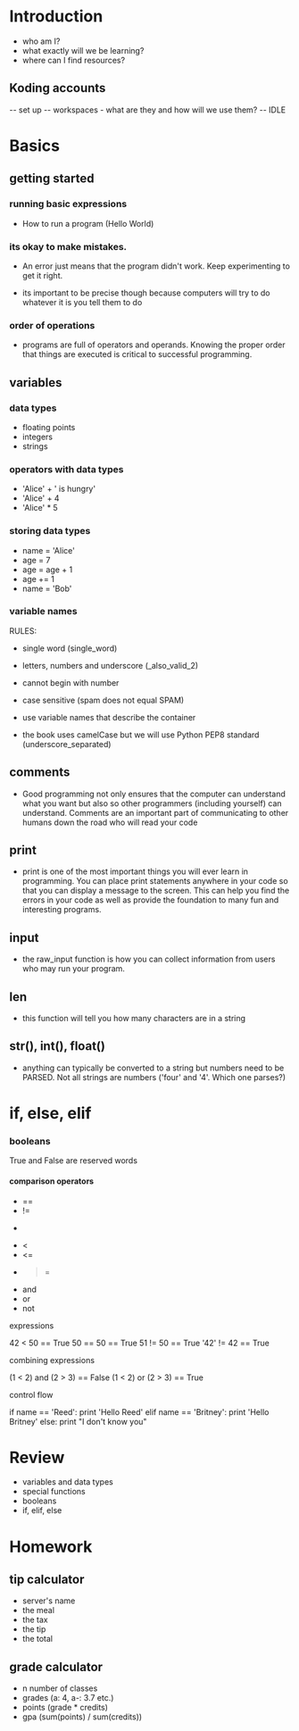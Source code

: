 
# Introduction

- who am I?
- what exactly will we be learning?
- where can I find resources?

## Koding accounts

-- set up
-- workspaces - what are they and how will we use them?
-- IDLE


# Basics

## getting started

### running basic expressions 

- How to run a program (Hello World)


### its okay to make mistakes. 

- An error just means that the program didn't work. Keep experimenting to get it
    right.

- its important to be precise though because computers will try to do whatever
    it is you tell them to do


### order of operations

- programs are full of operators and operands. Knowing the proper order that
    things are executed is critical to successful programming.


## variables

### data types

- floating points
- integers
- strings

### operators with data types

- 'Alice' + ' is hungry'
- 'Alice' + 4
- 'Alice' * 5

### storing data types

- name = 'Alice'
- age = 7
- age = age + 1
- age += 1
- name = 'Bob'

### variable names 

RULES:
- single word (single_word)
- letters, numbers and underscore (_also_valid_2)
- cannot begin with number 

- case sensitive (spam does not equal SPAM)
- use variable names that describe the container
- the book uses camelCase but we will use Python PEP8 standard
    (underscore_separated)


## comments
- Good programming not only ensures that the computer can understand what you
    want but also so other programmers (including yourself) can understand.
    Comments are an important part of communicating to other humans down the
    road who will read your code

## print
- print is one of the most important things you will ever learn in programming.
    You can place print statements anywhere in your code so that you can display
    a message to the screen. This can help you find the errors in your code as
    well as provide the foundation to many fun and interesting programs.

## input
- the raw_input function is how you can collect information from users who may
    run your program.

## len
- this function will tell you how many characters are in a string

## str(), int(), float()
- anything can typically be converted to a string but numbers need to be PARSED.
    Not all strings are numbers ('four' and '4'. Which one parses?)


# if, else, elif

### booleans
True and False are reserved words

#### comparison operators 
- ==
- !=
- >
- <
- <=
- >=
- and
- or
- not

expressions 

 42   <  50 == True
 50  ==  50 == True
 51  !=  50 == True
'42' !=  42 == True

combining expressions

(1 < 2) and (2 > 3) == False
(1 < 2) or  (2 > 3) == True

control flow

if name == 'Reed':
  print 'Hello Reed'
elif name == 'Britney':
  print 'Hello Britney'
else:
  print "I don't know you"


# Review
- variables and data types
- special functions
- booleans
- if, elif, else

# Homework

## tip calculator
- server's name
- the meal
- the tax
- the tip
- the total

## grade calculator
- n number of classes
- grades (a: 4, a-: 3.7 etc.)
- points (grade * credits)
- gpa (sum(points) / sum(credits))
